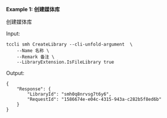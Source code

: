 **Example 1: 创建媒体库**

创建媒体库

Input: 

```
tccli smh CreateLibrary --cli-unfold-argument  \
    --Name 名称 \
    --Remark 备注 \
    --LibraryExtension.IsFileLibrary true
```

Output: 
```
{
    "Response": {
        "LibraryId": "smh0q8nrvsg7t6y6",
        "RequestId": "1586674e-e04c-4315-943a-c282b5f8ed6b"
    }
}
```


